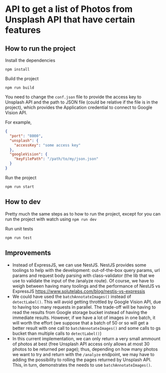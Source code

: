 # API to get a list of Photos from Unsplash API that have certain features

## How to run the project

Install the dependencies

`npm install`

Build the project

`npm run build`

You need to change the `conf.json` file to provide the access key to Unsplash API and the path to JSON file (could be relative if the file is in the project), which provides the Application credential to connect to Google Vision API.

For example,

```json
{
  "port": "8000",
  "unsplash": {
    "accessKey": "some access key"
  },
  "googleVision": {
    "keyFilePath": "/path/to/my/json.json"
  }
}
```

Run the project

`npm run start`

## How to dev

Pretty much the same steps as to how to run the project, except for you can run the project with watch using `npm run dev`

Run unit tests

```
npm run test
```

## Improvements

- Instead of ExpressJS, we can use NestJS. NestJS provides some toolings to help with the development: out-of-the-box query params, url params and request body parsing with class-validator (the lib that we use to validate the input of the /analyze route). Of course, we have to weigh between having many toolings and the performance of NestJS vs ExpressJS https://www.solutelabs.com/blog/nestjs-vs-expressjs
- We could have used the `batchAnnotateImages()` instead of `detectLabel()`. This will avoid getting throttled by Google Vision API, due to having too many requests in parallel. The trade-off will be having to read the results from Google storage bucket instead of having the immediate results. However, if we have a lot of images in one batch, it will worth the effort (we suppose that a batch of 50 or so will get a better result with one call to `batchAnnotateImages()` and some calls to gs bucket than multiple calls to `detectLabel()`)
- In this current implementation, we can only return a very small ammount of photos at best (free Unsplash API access only allows at most 30 photos to be returned per page); thus, depending on how many photos we want to try and return with the `/analyze` endpoint, we may have to adding the possibility to rolling the pages returned by Unsplash API. This, in turn, demonstrates the needs to use `batchAnnotateImages()`.
